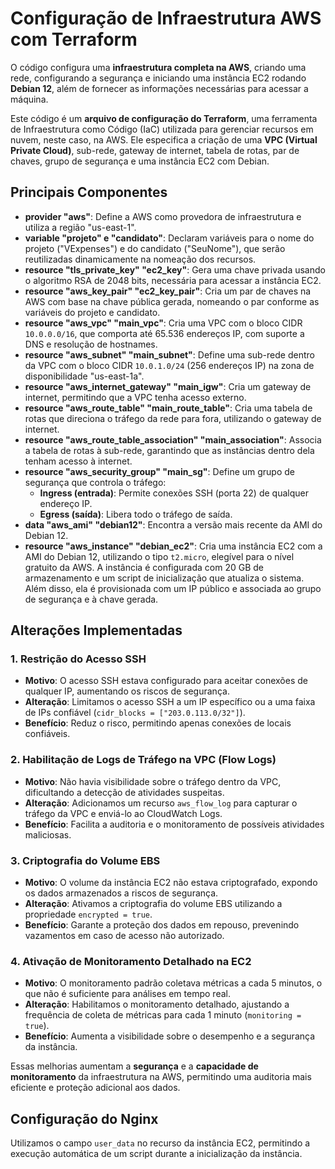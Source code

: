 # Configuração de Infraestrutura AWS com Terraform

O código configura uma **infraestrutura completa na AWS**, criando uma rede, configurando a segurança e iniciando uma instância EC2 rodando **Debian 12**, além de fornecer as informações necessárias para acessar a máquina.

Este código é um **arquivo de configuração do Terraform**, uma ferramenta de Infraestrutura como Código (IaC) utilizada para gerenciar recursos em nuvem, neste caso, na AWS. Ele especifica a criação de uma **VPC (Virtual Private Cloud)**, sub-rede, gateway de internet, tabela de rotas, par de chaves, grupo de segurança e uma instância EC2 com Debian.

## Principais Componentes

- **provider "aws"**: Define a AWS como provedora de infraestrutura e utiliza a região "us-east-1".
- **variable "projeto" e "candidato"**: Declaram variáveis para o nome do projeto ("VExpenses") e do candidato ("SeuNome"), que serão reutilizadas dinamicamente na nomeação dos recursos.
- **resource "tls_private_key" "ec2_key"**: Gera uma chave privada usando o algoritmo RSA de 2048 bits, necessária para acessar a instância EC2.
- **resource "aws_key_pair" "ec2_key_pair"**: Cria um par de chaves na AWS com base na chave pública gerada, nomeando o par conforme as variáveis do projeto e candidato.
- **resource "aws_vpc" "main_vpc"**: Cria uma VPC com o bloco CIDR `10.0.0.0/16`, que comporta até 65.536 endereços IP, com suporte a DNS e resolução de hostnames.
- **resource "aws_subnet" "main_subnet"**: Define uma sub-rede dentro da VPC com o bloco CIDR `10.0.1.0/24` (256 endereços IP) na zona de disponibilidade "us-east-1a".
- **resource "aws_internet_gateway" "main_igw"**: Cria um gateway de internet, permitindo que a VPC tenha acesso externo.
- **resource "aws_route_table" "main_route_table"**: Cria uma tabela de rotas que direciona o tráfego da rede para fora, utilizando o gateway de internet.
- **resource "aws_route_table_association" "main_association"**: Associa a tabela de rotas à sub-rede, garantindo que as instâncias dentro dela tenham acesso à internet.
- **resource "aws_security_group" "main_sg"**: Define um grupo de segurança que controla o tráfego:
  - **Ingress (entrada)**: Permite conexões SSH (porta 22) de qualquer endereço IP.
  - **Egress (saída)**: Libera todo o tráfego de saída.
- **data "aws_ami" "debian12"**: Encontra a versão mais recente da AMI do Debian 12.
- **resource "aws_instance" "debian_ec2"**: Cria uma instância EC2 com a AMI do Debian 12, utilizando o tipo `t2.micro`, elegível para o nível gratuito da AWS. A instância é configurada com 20 GB de armazenamento e um script de inicialização que atualiza o sistema. Além disso, ela é provisionada com um IP público e associada ao grupo de segurança e à chave gerada.

## Alterações Implementadas

### 1. Restrição do Acesso SSH

- **Motivo**: O acesso SSH estava configurado para aceitar conexões de qualquer IP, aumentando os riscos de segurança.
- **Alteração**: Limitamos o acesso SSH a um IP específico ou a uma faixa de IPs confiável (`cidr_blocks = ["203.0.113.0/32"]`).
- **Benefício**: Reduz o risco, permitindo apenas conexões de locais confiáveis.

### 2. Habilitação de Logs de Tráfego na VPC (Flow Logs)

- **Motivo**: Não havia visibilidade sobre o tráfego dentro da VPC, dificultando a detecção de atividades suspeitas.
- **Alteração**: Adicionamos um recurso `aws_flow_log` para capturar o tráfego da VPC e enviá-lo ao CloudWatch Logs.
- **Benefício**: Facilita a auditoria e o monitoramento de possíveis atividades maliciosas.

### 3. Criptografia do Volume EBS

- **Motivo**: O volume da instância EC2 não estava criptografado, expondo os dados armazenados a riscos de segurança.
- **Alteração**: Ativamos a criptografia do volume EBS utilizando a propriedade `encrypted = true`.
- **Benefício**: Garante a proteção dos dados em repouso, prevenindo vazamentos em caso de acesso não autorizado.

### 4. Ativação de Monitoramento Detalhado na EC2

- **Motivo**: O monitoramento padrão coletava métricas a cada 5 minutos, o que não é suficiente para análises em tempo real.
- **Alteração**: Habilitamos o monitoramento detalhado, ajustando a frequência de coleta de métricas para cada 1 minuto (`monitoring = true`).
- **Benefício**: Aumenta a visibilidade sobre o desempenho e a segurança da instância.

Essas melhorias aumentam a **segurança** e a **capacidade de monitoramento** da infraestrutura na AWS, permitindo uma auditoria mais eficiente e proteção adicional aos dados.

## Configuração do Nginx

Utilizamos o campo `user_data` no recurso da instância EC2, permitindo a execução automática de um script durante a inicialização da instância.